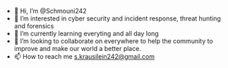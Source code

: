 - 👋 Hi, I’m @Schmouni242
- 👀 I’m interested in cyber security and incident response, threat hunting and forensics
- 🌱 I’m currently learning everyting and all day long
- 💞️ I’m looking to collaborate on everywhere to help the community to improve and make our world a better place.
- 📫 How to reach me s.krausilein242@gmail.com

<!---
Schmouni242/Schmouni242 is a ✨ special ✨ repository because its `README.md` (this file) appears on your GitHub profile.
You can click the Preview link to take a look at your changes.
--->

